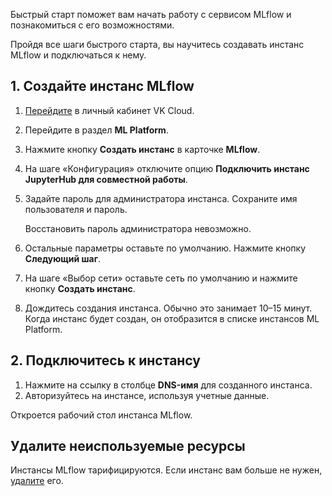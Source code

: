 Быстрый старт поможет вам начать работу с сервисом MLflow и познакомиться с его возможностями.

Пройдя все шаги быстрого старта, вы научитесь создавать инстанс MLflow и подключаться к нему.

## 1. Создайте инстанс MLflow

1. [Перейдите](https://msk.cloud.vk.com/app/) в личный кабинет VK Cloud.
1. Перейдите в раздел **ML Platform**.
1. Нажмите кнопку **Создать инстанс** в карточке **MLflow**.
1. На шаге «Конфигурация» отключите опцию **Подключить инстанс JupyterHub для совместной работы**.
1. Задайте пароль для администратора инстанса. Сохраните имя пользователя и пароль.

    <err>

    Восстановить пароль администратора невозможно.

    </err>

1. Остальные параметры оставьте по умолчанию. Нажмите кнопку **Следующий шаг**.
1. На шаге «Выбор сети» оставьте сеть по умолчанию и нажмите кнопку **Создать инстанс**.
1. Дождитесь создания инстанса. Обычно это занимает 10–15 минут. Когда инстанс будет создан, он отобразится в списке инстансов ML Platform.

## 2. Подключитесь к инстансу

1. Нажмите на ссылку в столбце **DNS-имя** для созданного инстанса.
1. Авторизуйтесь на инстансе, используя учетные данные.

Откроется рабочий стол инстанса MLflow.

## Удалите неиспользуемые ресурсы

Инстансы MLflow тарифицируются. Если инстанс вам больше не нужен, [удалите](../service-management/manage#delete) его.
